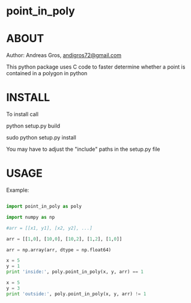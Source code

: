 point_in_poly
=============


ABOUT
===
Author: Andreas Gros, andigros72@gmail.com

This python package uses C code to faster determine whether a point is contained in a polygon in python


INSTALL
===
To install call

python setup.py build

sudo python setup.py install

You may have to adjust the "include" paths in the setup.py file 


USAGE
===

Example:

```python

import point_in_poly as poly

import numpy as np

#arr = [[x1, y1], [x2, y2], ...]

arr = [[1,0], [10,0], [10,2], [1,2], [1,0]]

arr = np.array(arr, dtype = np.float64)

x = 5
y = 1
print 'inside:', poly.point_in_poly(x, y, arr) == 1

x = 5
y = 3
print 'outside:', poly.point_in_poly(x, y, arr) != 1

```
